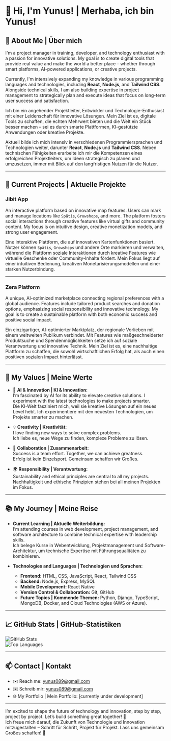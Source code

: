 # 👋 Hi, I'm Yunus! | Merhaba, ich bin Yunus!

## 🌟 About Me | Über mich  
I'm a project manager in training, developer, and technology enthusiast with a passion for innovative solutions. My goal is to create digital tools that provide real value and make the world a better place – whether through smart platforms, AI-powered applications, or creative projects.

Currently, I'm intensively expanding my knowledge in various programming languages and technologies, including **React**, **Node.js**, and **Tailwind CSS**. Alongside technical skills, I am also building expertise in project management to strategically plan and execute ideas that focus on long-term user success and satisfaction.

Ich bin ein angehender Projektleiter, Entwickler und Technologie-Enthusiast mit einer Leidenschaft für innovative Lösungen. Mein Ziel ist es, digitale Tools zu schaffen, die echten Mehrwert bieten und die Welt ein Stück besser machen – sei es durch smarte Plattformen, KI-gestützte Anwendungen oder kreative Projekte.

Aktuell bilde ich mich intensiv in verschiedenen Programmiersprachen und Technologien weiter, darunter **React**, **Node.js** und **Tailwind CSS**. Neben technischen Fähigkeiten erarbeite ich mir die Kompetenzen eines erfolgreichen Projektleiters, um Ideen strategisch zu planen und umzusetzen, immer mit Blick auf den langfristigen Nutzen für die Nutzer.

---

## 🚀 Current Projects | Aktuelle Projekte  
### **Jibit App**  
An interactive platform based on innovative map features. Users can mark and manage locations like `Spätis`, `Growshops`, and more. The platform fosters social interactions through creative features like virtual gifts and community content. My focus is on intuitive design, creative monetization models, and strong user engagement.

Eine interaktive Plattform, die auf innovativen Kartenfunktionen basiert. Nutzer können `Spätis`, `Growshops` und andere Orte markieren und verwalten, während die Plattform soziale Interaktionen durch kreative Features wie virtuelle Geschenke oder Community-Inhalte fördert. Mein Fokus liegt auf einer intuitiven Bedienung, kreativen Monetarisierungsmodellen und einer starken Nutzerbindung.

---

### **Zera Platform**  
A unique, AI-optimized marketplace connecting regional preferences with a global audience. Features include tailored product searches and donation options, emphasizing social responsibility and innovative technology. My goal is to create a sustainable platform with both economic success and positive social impact.

Ein einzigartiger, AI-optimierter Marktplatz, der regionale Vorlieben mit einem weltweiten Publikum verbindet. Mit Features wie maßgeschneiderter Produktsuche und Spendenmöglichkeiten setze ich auf soziale Verantwortung und innovative Technik. Mein Ziel ist es, eine nachhaltige Plattform zu schaffen, die sowohl wirtschaftlichen Erfolg hat, als auch einen positiven sozialen Impact hinterlässt.

---

## 🎯 My Values | Meine Werte  
- 🤖 **AI & Innovation | KI & Innovation:**  
  I’m fascinated by AI for its ability to elevate creative solutions. I experiment with the latest technologies to make projects smarter.  
  Die KI-Welt fasziniert mich, weil sie kreative Lösungen auf ein neues Level hebt. Ich experimentiere mit den neuesten Technologien, um Projekte smarter zu machen.  

- 💡 **Creativity | Kreativität:**  
  I love finding new ways to solve complex problems.  
  Ich liebe es, neue Wege zu finden, komplexe Probleme zu lösen.  

- 🤝 **Collaboration | Zusammenarbeit:**  
  Success is a team effort. Together, we can achieve greatness.  
  Erfolg ist kein Einzelsport. Gemeinsam schaffen wir Großes.  

- 🌍 **Responsibility | Verantwortung:**  
  Sustainability and ethical principles are central to all my projects.  
  Nachhaltigkeit und ethische Prinzipien stehen bei all meinen Projekten im Fokus.  

---

## 📚 My Journey | Meine Reise  
- **Current Learning | Aktuelle Weiterbildung:**  
  I’m attending courses in web development, project management, and software architecture to combine technical expertise with leadership skills.  
  Ich belege Kurse in Webentwicklung, Projektmanagement und Software-Architektur, um technische Expertise mit Führungsqualitäten zu kombinieren.  

- **Technologies and Languages | Technologien und Sprachen:**  
  - **Frontend:** HTML, CSS, JavaScript, React, Tailwind CSS  
  - **Backend:** Node.js, Express, MySQL  
  - **Mobile Development:** React Native  
  - **Version Control & Collaboration:** Git, GitHub  
  - **Future Topics | Kommende Themen:** Python, Django, TypeScript, MongoDB, Docker, and Cloud Technologies (AWS or Azure).  

---

## 📈 GitHub Stats | GitHub-Statistiken  
![GitHub Stats](https://github-readme-stats.vercel.app/api?username=yunus089&show_icons=true&theme=radical)  
![Top Languages](https://github-readme-stats.vercel.app/api/top-langs/?username=yunus089&layout=compact&theme=radical)

---

## 📫 Contact | Kontakt  
- ✉️ Reach me: [yunus089@gmail.com](mailto:yunus089@gmail.com)
- ✉️ Schreib mir: [yunus089@gmail.com](mailto:yunus089@gmail.com)
- 🌐 My Portfolio | Mein Portfolio: [currently under development]  

---

I’m excited to shape the future of technology and innovation, step by step, project by project. Let’s build something great together! 🚀  
Ich freue mich darauf, die Zukunft von Technologie und Innovation mitzugestalten – Schritt für Schritt, Projekt für Projekt. Lass uns gemeinsam Großes schaffen! 🚀  
